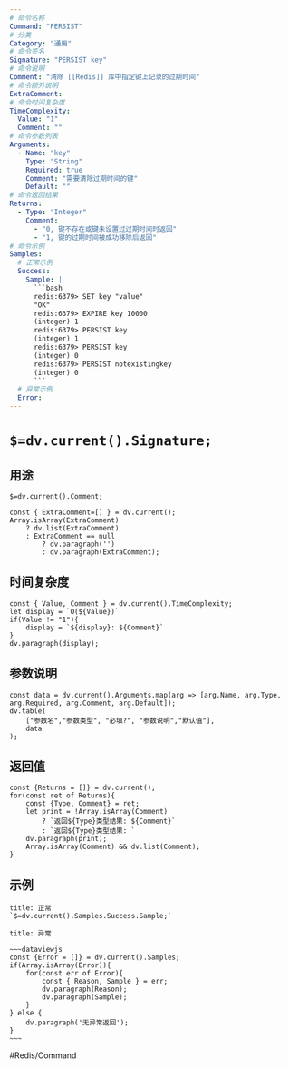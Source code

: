 ```yaml
---
# 命令名称
Command: "PERSIST"
# 分类
Category: "通用"
# 命令签名
Signature: "PERSIST key"
# 命令说明
Comment: "清除 [[Redis]] 库中指定键上记录的过期时间"
# 命令额外说明
ExtraComment:
# 命令时间复杂度
TimeComplexity:
  Value: "1"
  Comment: ""
# 命令参数列表
Arguments:
  - Name: "key"
    Type: "String"
    Required: true
    Comment: "需要清除过期时间的键"
    Default: ""
# 命令返回结果
Returns:
  - Type: "Integer"
    Comment:
      - "0, 键不存在或键未设置过过期时间时返回"
      - "1, 键的过期时间被成功移除后返回"
# 命令示例
Samples:
  # 正常示例
  Success:
    Sample: |
      ```bash
      redis:6379> SET key "value"
      "OK"
      redis:6379> EXPIRE key 10000
      (integer) 1
      redis:6379> PERSIST key
      (integer) 1
      redis:6379> PERSIST key
      (integer) 0
      redis:6379> PERSIST notexistingkey
      (integer) 0
      ```
  # 异常示例
  Error:
---
```


# `$=dv.current().Signature;`

## 用途
`$=dv.current().Comment;`

```dataviewjs
const { ExtraComment=[] } = dv.current();
Array.isArray(ExtraComment) 
	? dv.list(ExtraComment) 
	: ExtraComment == null 
		? dv.paragraph('') 
		: dv.paragraph(ExtraComment);
```

## 时间复杂度
```dataviewjs
const { Value, Comment } = dv.current().TimeComplexity;
let display = `O(${Value})`
if(Value != "1"){
	display = `${display}: ${Comment}`
}
dv.paragraph(display);
```

## 参数说明
```dataviewjs
const data = dv.current().Arguments.map(arg => [arg.Name, arg.Type, arg.Required, arg.Comment, arg.Default]);
dv.table(
	["参数名","参数类型", "必填?", "参数说明","默认值"],
	data
);
```

## 返回值
```dataviewjs
const {Returns = []} = dv.current();
for(const ret of Returns){
	const {Type, Comment} = ret;
	let print = !Array.isArray(Comment) 
		? `返回${Type}类型结果: ${Comment}`
		: `返回${Type}类型结果: `
	dv.paragraph(print);
	Array.isArray(Comment) && dv.list(Comment);
}
```

## 示例
```ad-success
title: 正常
`$=dv.current().Samples.Success.Sample;`
```

```ad-danger
title: 异常

~~~dataviewjs
const {Error = []} = dv.current().Samples;
if(Array.isArray(Error)){
	for(const err of Error){
		const { Reason, Sample } = err;
		dv.paragraph(Reason);
		dv.paragraph(Sample);
	}
} else {
	dv.paragraph('无异常返回');
}
~~~

```

#Redis/Command 